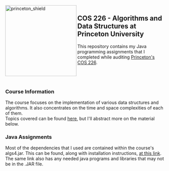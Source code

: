  <img src="https://www.cs.princeton.edu/courses/archive/spring20/cos226/images/princeton-shield.gif" alt=princeton_shield align=left height=225 />  

 ## COS 226 - Algorithms and Data Structures at Princeton University
 
 This repository contains my Java programming assignments that I completed while auditing [Princeton's COS 226](https://www.cs.princeton.edu/courses/archive/spring20/cos226/syllabus.php).
 <br></br>
 <br></br>
 ### Course Information
 The course focuses on the implementation of various data structures and algorithms. It also concentrates on the time and space complexities of each of them.  
 Topics covered can be found [here](https://www.cs.princeton.edu/courses/archive/spring20/cos226/lectures.php), but I'll abstract more on the material below.  
 
 ### Java Assignments
 Most of the dependencies that I used are contained within the course's algs4.jar. This can be found, along with installation instructions, [at this link](https://algs4.cs.princeton.edu/code). The same link also has any needed java programs and libraries that may not be in the .JAR file.
 
 <!--- Left justify the assignment pictures and include a description of each. Make "pAssignment 1 - _Percolation_" clickable to the repo. Include a sentence or two that describes what I did. Then list the data structures and algs used/learned. --->
 
